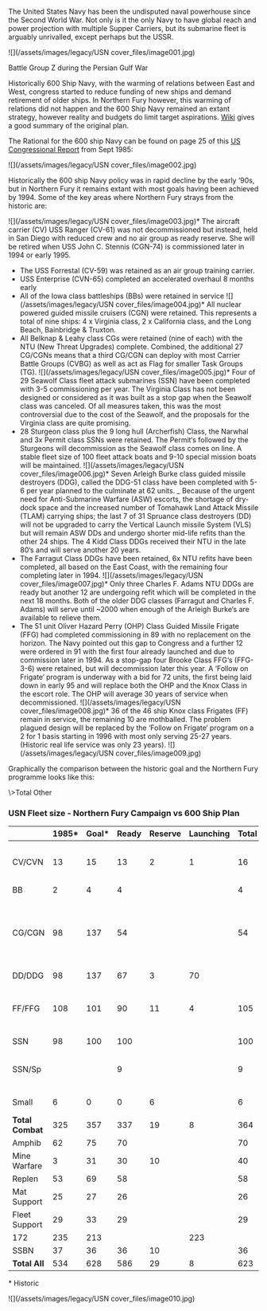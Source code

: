The United States Navy has been the undisputed naval powerhouse since the Second World War. Not only is it the only Navy to have global reach and power projection with multiple Supper Carriers, but its submarine fleet is arguably unrivalled, except perhaps but the USSR.

![](/assets/images/legacy/USN cover_files/image001.jpg)

Battle Group Z during the Persian Gulf War

Historically 600 Ship Navy, with the warming of relations between East and West, congress started to reduce funding of new ships and demand retirement of older ships. In Northern Fury however, this warming of relations did not happen and the 600 Ship Navy remained an extant strategy, however reality and budgets do limit target aspirations. [Wiki](https://en.wikipedia.org/wiki/600-ship_Navy) gives a good summary of the original plan.

The Rational for the 600 ship Navy can be found on page 25 of this [US Congressional Report](https://www.cbo.gov/sites/default/files/99th-congress-1985-1986/reports/1985_09_futurebudgetrequirements.pdf) from Sept 1985:

![](/assets/images/legacy/USN cover_files/image002.jpg)

Historically the 600 ship Navy policy was in rapid decline by the early ‘90s, but in Northern Fury it remains extant with most goals having been achieved by 1994. Some of the key areas where Northern Fury strays from the historic are:

![](/assets/images/legacy/USN cover_files/image003.jpg)\* The aircraft carrier (CV) USS Ranger (CV-61) was not decommissioned but instead, held in San Diego with reduced crew and no air group as ready reserve. She will be retired when USS John C. Stennis (CGN-74) is commissioned later in 1994 or early 1995.

- The USS Forrestal (CV-59) was retained as an air group training carrier.
- USS Enterprise (CVN-65) completed an accelerated overhaul 8 months early
- All of the Iowa class battleships (BBs) were retained in service
  ![](/assets/images/legacy/USN cover_files/image004.jpg)\* All nuclear powered guided missile cruisers (CGN) were retained. This represents a total of nine ships: 4 x Virginia class, 2 x California class, and the Long Beach, Bainbridge & Truxton.
- All Belknap & Leahy class CGs were retained (nine of each) with the NTU (New Threat Upgrades) complete. Combined, the additional 27 CG/CGNs means that a third CG/CGN can deploy with most Carrier Battle Groups (CVBG) as well as act as Flag for smaller Task Groups (TG).
  ![](/assets/images/legacy/USN cover_files/image005.jpg)\* Four of 29 Seawolf Class fleet attack submarines (SSN) have been completed with 3-5 commissioning per year. The Virginia Class has not been designed or considered as it was built as a stop gap when the Seawolf class was canceled. Of all measures taken, this was the most controversial due to the cost of the Seawolf, and the proposals for the Virginia class are quite promising.
- 28 Sturgeon class plus the 9 long hull (Archerfish) Class, the Narwhal and 3x Permit class SSNs were retained. The Permit‘s followed by the Sturgeons will decommission as the Seawolf class comes on line. A stable fleet size of 100 fleet attack boats and 9-10 special mission boats will be maintained.
  ![](/assets/images/legacy/USN cover_files/image006.jpg)\* Seven Arleigh Burke class guided missile destroyers (DDG), called the DDG-51 class have been completed with 5-6 per year planned to the culminate at 62 units.
  \_ Because of the urgent need for Anti-Submarine Warfare (ASW) escorts, the shortage of dry-dock space and the increased number of Tomahawk Land Attack Missile (TLAM) carrying ships; the last 7 of 31 Spruance class destroyers (DD) will not be upgraded to carry the Vertical Launch missile System (VLS) but will remain ASW DDs and undergo shorter mid-life refits than the other 24 ships. The 4 Kidd Class DDGs received their NTU in the late 80‘s and will serve another 20 years.
- The Farragut Class DDGs have been retained, 6x NTU refits have been completed, all based on the East Coast, with the remaining four completing later in 1994.
  ![](/assets/images/legacy/USN cover_files/image007.jpg)\* Only three Charles F. Adams NTU DDGs are ready but another 12 are undergoing refit which will be completed in the next 18 months. Both of the older DDG classes (Farragut and Charles F. Adams) will serve until ~2000 when enough of the Arleigh Burke‘s are available to relieve them.
- The 51 unit Oliver Hazard Perry (OHP) Class Guided Missile Frigate (FFG) had completed commissioning in 89 with no replacement on the horizon. The Navy pointed out this gap to Congress and a further 12 were ordered in 91 with the first four already launched and due to commission later in 1994. As a stop-gap four Brooke Class FFG‘s (FFG-3-6) were retained, but will decommission later this year. A ‘Follow on Frigate‘ program is underway with a bid for 72 units, the first being laid down in early 95 and will replace both the OHP and the Knox Class in the escort role. The OHP will average 30 years of service when decommissioned.
  ![](/assets/images/legacy/USN cover_files/image008.jpg)\* 36 of the 46 ship Knox class Frigates (FF) remain in service, the remaining 10 are mothballed. The problem plagued design will be replaced by the ‘Follow on Frigate‘ program on a 2 for 1 basis starting in 1996 with most only serving 25-27 years. (Historic real life service was only 23 years).
  ![](/assets/images/legacy/USN cover_files/image009.jpg)

Graphically the comparison between the historic goal and the Northern Fury programme looks like this:

\\>Total Other

### USN Fleet size - Northern Fury Campaign vs 600 Ship Plan

|                  | 1985\* | Goal\* | Ready | Reserve | Launching | Total | Notes                                                                  |
| ---------------- | ------ | ------ | ----- | ------- | --------- | ----- | ---------------------------------------------------------------------- |
| CV/CVN           | 13     | 15     | 13    | 2       | 1         | 16    | CV-61 to retire when CVN-74 commissions                                |
| BB               | 2      | 4      | 4     |         |           | 4     |                                                                        |
| CG/CGN           | 98     | 137    | 54    |         |           | 54    | Total of 124, DDG-51s coming online, older CG/CGNs to retire over time |
| DD/DDG           | 98     | 137    | 67    | 3       | 70        |       |                                                                        |
| FF/FFG           | 108    | 101    | 90    | 11      | 4         | 105   | First 4 of 12 new OHPs arrives, Brooks to retire                       |
| SSN              | 98     | 100    | 100   |         |           | 100   |                                                                        |
| SSN/Sp           |        |        | 9     |         |           | 9     | Special purpose, mostly SOF delivery                                   |
| Small            | 6      | 0      | 0     | 6       |           | 6     | Pegasus Class FAC                                                      |
| **Total Combat** | 325    | 357    | 337   | 19      | 8         | 364   |                                                                        |
| Amphib           | 62     | 75     | 70    |         |           | 70    |                                                                        |
| Mine Warfare     | 3      | 31     | 30    | 10      |           | 40    |                                                                        |
| Replen           | 53     | 69     | 58    |         |           | 58    |                                                                        |
| Mat Support      | 25     | 27     | 26    |         |           | 26    |                                                                        |
| Fleet Support    | 29     | 33     | 29    |         |           | 29    |                                                                        |
| 172              | 235    | 213    |       |         | 223       |       |                                                                        |
| SSBN             | 37     | 36     | 36    | 10      |           | 36    |                                                                        |
| **Total All**    | 534    | 628    | 586   | 29      | 8         | 623   |                                                                        |

\* Historic

![](/assets/images/legacy/USN cover_files/image010.jpg)
